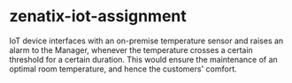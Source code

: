 # zenatix-iot-assignment
IoT device interfaces with an on-premise temperature sensor and raises an alarm to the Manager, whenever the temperature crosses a certain threshold for a certain duration. This would ensure the maintenance of an optimal room temperature, and hence the customers' comfort.

